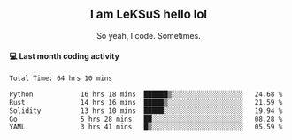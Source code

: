 <h2 align="center">I am LeKSuS hello lol</h2>
<p align="center">So yeah, I code. Sometimes.</p>

#### :computer: Last month coding activity
<!--START_SECTION:waka-->

```txt
Total Time: 64 hrs 10 mins

Python            16 hrs 18 mins  ██████▒░░░░░░░░░░░░░░░░░░   24.68 %
Rust              14 hrs 16 mins  █████▒░░░░░░░░░░░░░░░░░░░   21.59 %
Solidity          13 hrs 10 mins  █████░░░░░░░░░░░░░░░░░░░░   19.94 %
Go                5 hrs 28 mins   ██░░░░░░░░░░░░░░░░░░░░░░░   08.28 %
YAML              3 hrs 41 mins   █▒░░░░░░░░░░░░░░░░░░░░░░░   05.59 %
```

<!--END_SECTION:waka-->
